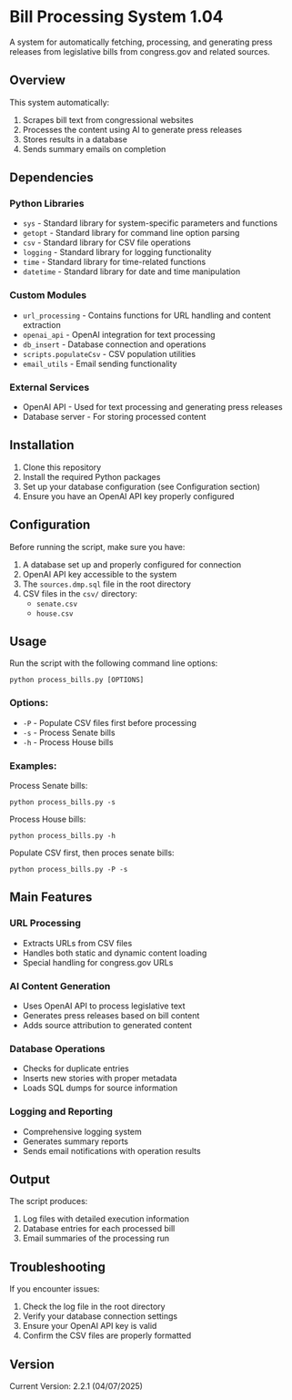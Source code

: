 # Bill Processing System 1.04

A system for automatically fetching, processing, and generating press releases from legislative bills from congress.gov and related sources.

## Overview

This system automatically:
1. Scrapes bill text from congressional websites
2. Processes the content using AI to generate press releases
3. Stores results in a database
4. Sends summary emails on completion

## Dependencies

### Python Libraries
- `sys` - Standard library for system-specific parameters and functions
- `getopt` - Standard library for command line option parsing
- `csv` - Standard library for CSV file operations
- `logging` - Standard library for logging functionality
- `time` - Standard library for time-related functions
- `datetime` - Standard library for date and time manipulation

### Custom Modules
- `url_processing` - Contains functions for URL handling and content extraction
- `openai_api` - OpenAI integration for text processing
- `db_insert` - Database connection and operations
- `scripts.populateCsv` - CSV population utilities
- `email_utils` - Email sending functionality

### External Services
- OpenAI API - Used for text processing and generating press releases
- Database server - For storing processed content

## Installation

1. Clone this repository
2. Install the required Python packages
3. Set up your database configuration (see Configuration section)
4. Ensure you have an OpenAI API key properly configured

## Configuration

Before running the script, make sure you have:

1. A database set up and properly configured for connection
2. OpenAI API key accessible to the system
3. The `sources.dmp.sql` file in the root directory
4. CSV files in the `csv/` directory:
   - `senate.csv`
   - `house.csv`

## Usage

Run the script with the following command line options:

```
python process_bills.py [OPTIONS]
```

### Options:
- `-P` - Populate CSV files first before processing
- `-s` - Process Senate bills
- `-h` - Process House bills

### Examples:

Process Senate bills:
```
python process_bills.py -s
```

Process House bills:
```
python process_bills.py -h
```

Populate CSV first, then proces senate bills:
```
python process_bills.py -P -s
```

## Main Features

### URL Processing
- Extracts URLs from CSV files
- Handles both static and dynamic content loading
- Special handling for congress.gov URLs

### AI Content Generation
- Uses OpenAI API to process legislative text
- Generates press releases based on bill content
- Adds source attribution to generated content

### Database Operations
- Checks for duplicate entries
- Inserts new stories with proper metadata
- Loads SQL dumps for source information

### Logging and Reporting
- Comprehensive logging system
- Generates summary reports
- Sends email notifications with operation results

## Output

The script produces:
1. Log files with detailed execution information
2. Database entries for each processed bill
3. Email summaries of the processing run

## Troubleshooting

If you encounter issues:
1. Check the log file in the root directory
2. Verify your database connection settings
3. Ensure your OpenAI API key is valid
4. Confirm the CSV files are properly formatted

## Version

Current Version: 2.2.1 (04/07/2025)
